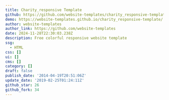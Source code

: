 ```yaml
---
title: Charity_responsive Template
github: https://github.com/website-templates/charity_responsive-template
demo: https://website-templates.github.io/charity_responsive-template/
author: website-templates
author_link: https://github.com/website-templates
date: 2024-11-28T22:30:03.238Z
description: Free colorful responsive website template
ssg:
  - HTML
css: []
ui: []
cms: []
category: []
draft: false
publish_date: '2014-04-19T20:51:06Z'
update_date: '2019-02-25T01:24:11Z'
github_star: 26
github_fork: 34
---
```

